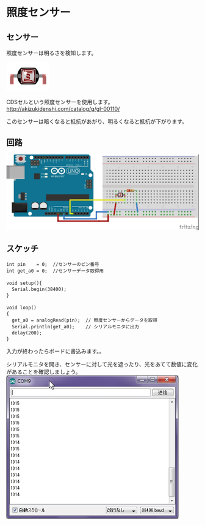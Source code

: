 # 照度センサー

## センサー
照度センサーは明るさを検知します。

![](light1.jpg)



CDSセルという照度センサーを使用します。
<br>
http://akizukidenshi.com/catalog/g/gI-00110/

このセンサーは暗くなると抵抗があがり、明るくなると抵抗が下がります。

## 回路


![](light2.jpg)

## スケッチ

```
int pin    = 0;  //センサーのピン番号
int get_a0 = 0;  //センサーデータ取得用

void setup(){
  Serial.begin(38400);
}

void loop()                     
{
  get_a0 = analogRead(pin);  // 照度センサーからデータを取得
  Serial.println(get_a0);    // シリアルモニタに出力
  delay(200);
}
```

入力が終わったらボードに書込みます。。

シリアルモニタを開き、センサーに対して光を遮ったり、光をあてて数値に変化があることを確認しましょう。
![](light3.jpg)